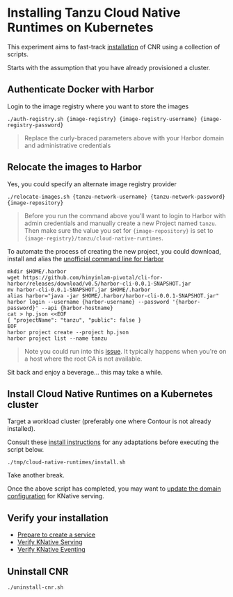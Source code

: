 # Installing Tanzu Cloud Native Runtimes on Kubernetes

This experiment aims to fast-track [installation](https://docs.vmware.com/en/Cloud-Native-Runtimes-for-VMware-Tanzu/1.0/tanzu-cloud-native-runtimes-1-0/GUID-install.html) of CNR using a collection of scripts.

Starts with the assumption that you have already provisioned a cluster.


## Authenticate Docker with Harbor

Login to the image registry where you want to store the images

```
./auth-registry.sh {image-registry} {image-registry-username} {image-registry-password}
```
> Replace the curly-braced parameters above with your Harbor domain and administrative credentials


## Relocate the images to Harbor

Yes, you could specify an alternate image registry provider

```
./relocate-images.sh {tanzu-network-username} {tanzu-network-password} {image-repository}
```

> Before you run the command above you'll want to login to Harbor with admin credentials and manually create a new Project named `tanzu`.  Then make sure the value you set for `{image-repository}` is set to `{image-registry}/tanzu/cloud-native-runtimes`.

To automate the process of creating the new project, you could download, install and alias the [unofficial command line for Harbor](https://github.com/hinyinlam/cli-for-harbor)

```
mkdir $HOME/.harbor
wget https://github.com/hinyinlam-pivotal/cli-for-harbor/releases/download/v0.5/harbor-cli-0.0.1-SNAPSHOT.jar
mv harbor-cli-0.0.1-SNAPSHOT.jar $HOME/.harbor
alias harbor="java -jar $HOME/.harbor/harbor-cli-0.0.1-SNAPSHOT.jar"
harbor login --username {harbor-username} --password '{harbor-password}' --api {harbor-hostname}
cat > hp.json <<EOF
{ "projectName": "tanzu", "public": false }
EOF
harbor project create --project hp.json
harbor project list --name tanzu
```
> Note you could run into this [issue](https://github.com/hinyinlam/cli-for-harbor/issues/2).  It typically happens when you're on a host where the root CA is not available.

Sit back and enjoy a beverage... this may take a while.


## Install Cloud Native Runtimes on a Kubernetes cluster

Target a workload cluster (preferably one where Contour is not already installed).

Consult these [install instructions](https://docs.vmware.com/en/Cloud-Native-Runtimes-for-VMware-Tanzu/1.0/tanzu-cloud-native-runtimes-1-0/GUID-install.html#install-cloud-native-runtimes-6) for any adaptations before executing the script below.


```
./tmp/cloud-native-runtimes/install.sh
```

Take another break.

Once the above script has completed, you may want to [update the domain configuration](https://docs.vmware.com/en/Cloud-Native-Runtimes-for-VMware-Tanzu/1.0/tanzu-cloud-native-runtimes-1-0/GUID-install.html#set-up-external-dns-13) for KNative serving.


## Verify your installation

* [Prepare to create a service](https://docs.vmware.com/en/Cloud-Native-Runtimes-for-VMware-Tanzu/1.0/tanzu-cloud-native-runtimes-1-0/GUID-service-prep.html)
* [Verify KNative Serving](https://docs.vmware.com/en/Cloud-Native-Runtimes-for-VMware-Tanzu/1.0/tanzu-cloud-native-runtimes-1-0/GUID-verifying-serving.html)
* [Verify KNative Eventing](https://docs.vmware.com/en/Cloud-Native-Runtimes-for-VMware-Tanzu/1.0/tanzu-cloud-native-runtimes-1-0/GUID-verifying-eventing.html)


## Uninstall CNR

```
./uninstall-cnr.sh
```